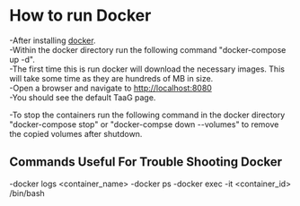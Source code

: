 # How to run Docker

-After installing [docker](https://www.docker.com/get-started).  
-Within the docker directory run the following command "docker-compose up -d".  
  -The first time this is run docker will download the necessary images.  This will take some time as they are hundreds of MB in size.  
-Open a browser and navigate to [http://localhost:8080](http://localhost:8080)  
  -You should see the default TaaG page.  

-To stop the containers run the following command in the docker directory "docker-compose stop" or "docker-compse down --volumes" to remove the copied volumes after shutdown. 


## Commands Useful For Trouble Shooting Docker  
-docker logs <container_name>
-docker ps
-docker exec -it <container_id> /bin/bash


